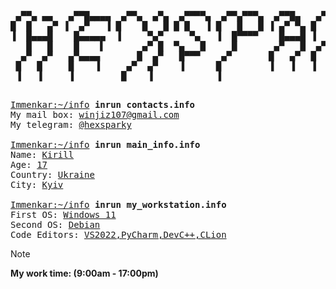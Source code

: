 <pre>


 ▄▀▀▄ ▄▄   ▄▀▀█▄▄▄▄  ▄▀▀▄  ▄▀▄  ▄▀▀▀▀▄  ▄▀▀▄▀▀▀▄  ▄▀▀█▄   ▄▀▀▄▀▀▀▄  ▄▀▀▄ █  ▄▀▀▄ ▀▀▄ 
█  █   ▄▀ ▐  ▄▀   ▐ █    █   █ █ █   ▐ █   █   █ ▐ ▄▀ ▀▄ █   █   █ █  █ ▄▀ █   ▀▄ ▄▀ 
▐  █▄▄▄█    █▄▄▄▄▄  ▐     ▀▄▀     ▀▄   ▐  █▀▀▀▀    █▄▄▄█ ▐  █▀▀█▀  ▐  █▀▄  ▐     █   
   █   █    █    ▌       ▄▀ █  ▀▄   █     █       ▄▀   █  ▄▀    █    █   █       █   
  ▄▀  ▄▀   ▄▀▄▄▄▄       █  ▄▀   █▀▀▀    ▄▀       █   ▄▀  █     █   ▄▀   █      ▄▀    
 █   █     █    ▐     ▄▀  ▄▀    ▐      █         ▐   ▐   ▐     ▐   █    ▐      █     
 ▐   ▐     ▐         █    ▐            ▐                           ▐           ▐     

</pre>

<pre>
<a href="">Immenkar:~/info</a> <strong>inrun contacts.info</strong>
My mail box: <a href="">winjiz107@gmail.com</a>
My telegram: <a href="">@hexsparky</a>
 
<a href="">Immenkar:~/info</a> <strong>inrun main_info.info</strong>
Name: <a href="">Kirill</a>
Age: <a href="">17</a>
Country: <a href="">Ukraine</a>
City: <a href="">Kyiv</a>

<a href="">Immenkar:~/info</a> <strong>inrun my_workstation.info</strong>
First OS: <a href="">Windows 11</a>                  
Second OS: <a href="">Debian</a>            
Code Editors: <a href="">VS2022,PyCharm,DevC++,CLion</a>
</pre>

> [!NOTE]
> <strong>My work time: (9:00am - 17:00pm)</strong>
